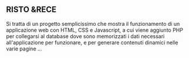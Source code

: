 ## RISTO &RECE ##
Si tratta di un progetto semplicissimo che mostra il funzionamento di un applicazione web con HTML, CSS e Javascript, a cui viene aggiunto PHP per collegarsi al database dove sono memorizzati i dati necessari all'applicazione per funzionare, e per generare contenuti dinamici nelle varie pagine
...
